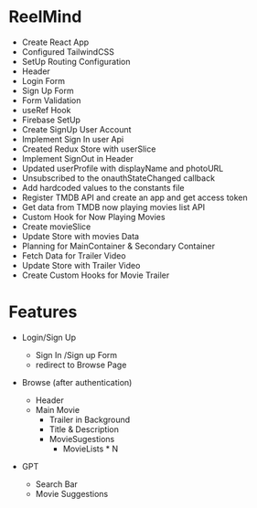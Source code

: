 # ReelMind

- Create React App
- Configured TailwindCSS 
- SetUp Routing Configuration
- Header
- Login Form
- Sign Up Form
- Form Validation
- useRef Hook
- Firebase SetUp
- Create SignUp User Account
- Implement Sign In user Api
- Created Redux Store with userSlice
- Implement SignOut in Header
- Updated userProfile with displayName and photoURL
- Unsubscribed to the onauthStateChanged callback
- Add hardcoded values to the constants file 
- Register TMDB API and create an app and get access token
- Get data from TMDB now playing movies list API
- Custom Hook for Now Playing Movies
- Create movieSlice
- Update Store with movies Data
- Planning for MainContainer & Secondary Container
- Fetch Data for Trailer Video
- Update Store with Trailer Video
- Create Custom Hooks for Movie Trailer 


# Features
- Login/Sign Up
    - Sign In /Sign up Form
    - redirect to Browse Page

- Browse (after authentication)
    - Header
    - Main Movie
        - Trailer in Background
        - Title & Description
        - MovieSugestions
            - MovieLists * N

- GPT
    - Search Bar
    - Movie Suggestions

